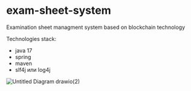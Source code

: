 # exam-sheet-system

Examination sheet managment system based on blockchain technology

Technologies stack:
- java 17
- spring
- maven
- slf4j или log4j

![Untitled Diagram drawio(2)](https://user-images.githubusercontent.com/99747059/220954178-77cec3f3-72cc-4734-ac93-9a20991f88ca.png)




